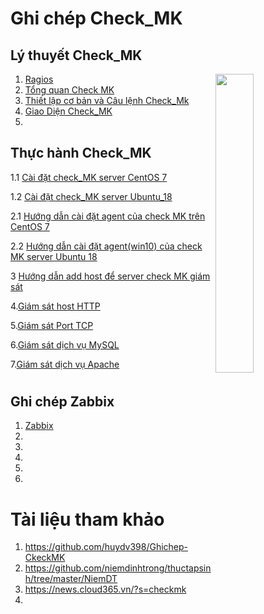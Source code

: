 # <h1>**Ghi chép Check_MK**</h1>

<h2>Lý thuyết Check_MK</h2>

<img src= https://i.imgur.com/8UzUbok.png align=right width=35%>

1. [Ragios](Check_MK/docs/Ragios.md)
2. [Tổng quan Check MK](Check_MK/docs/CheckMK.md)
3. [Thiết lập cơ bản và Câu lệnh Check_Mk](Check_MK/docs/Thiet_lap_Check_MK_Và_Cau_lenh_OMD.md)
4. [Giao Diện Check_MK](Check_MK/docs/Giao_dien_check_MK.md)
5. 



<h2>Thực hành Check_MK</h2>

1.1 [Cài đặt check_MK server CentOS 7](Check_MK/docs/Set_up_check_MK_C7.md)

1.2 [Cài đặt check_MK server Ubuntu_18](Check_MK/docs/Set_UP_check_Mk_U18.md)

2.1 [Hướng dẫn cài đặt agent của check MK trên CentOS 7](Check_MK/docs/Set_up_agent_checkmk_C7.md)

2.2 [Hướng dẫn cài đặt agent(win10) của check MK server Ubuntu 18](Check_MK/docs/Set_up_agent_checkmk_U18.md)

3 [Hướng dẫn add host để server check MK giám sát ](Check_MK/docs/add_host_CheckMk_C7.md)

4.[Giám sát host HTTP](Check_MK/docs/Giam_sat_host_HTTP.md)

5.[Giám sát Port TCP](Check_MK/docs/Giám_sát_Port_TCP.md)

6.[Giám sát dịch vụ MySQL](Check_Mk/docs/Giám_sát_dịch_vụ_MySQL.md)

7.[Giám sát dịch vụ Apache](Check_MK/docs/Giám_sát_dịch_vụ_Apache.md)


# <h2>**Ghi chép Zabbix**</h2>

1.  [Zabbix](Zabbix/docs/Zabbix.md)
2.  
3. 
4.
5. 
6. 

# Tài liệu tham khảo 

   1. https://github.com/huydv398/Ghichep-CkeckMK
   2. https://github.com/niemdinhtrong/thuctapsinh/tree/master/NiemDT
   3. https://news.cloud365.vn/?s=checkmk
   4. 